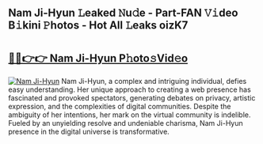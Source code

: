 ## Nam Ji-Hyun 𝙻eaked 𝙽u𝚍e - Part-FAN 𝚅𝚒deo B𝚒kini 𝙿hotos - Hot All 𝙻eaks oizK7

# <h2><a href="http://ld2o8o.urlbe.top/?page=Nam+Ji-Hyun">🔗🔗👉👉 Nam Ji-Hyun P𝚑oto𝚜Vid𝚎o</a></h2>

[![Nam Ji-Hyun](https://i.imgur.com/eBuTRDB.gif)](http://ld2o8o.urlbe.top/?page=Nam+Ji-Hyun)
Nam Ji-Hyun, a complex and intriguing individual, defies easy understanding. Her unique approach to creating a web presence has fascinated and provoked spectators, generating debates on privacy, artistic expression, and the complexities of digital communities. Despite the ambiguity of her intentions, her mark on the virtual community is indelible. Fueled by an unyielding resolve and undeniable charisma, Nam Ji-Hyun presence in the digital universe is transformative.

